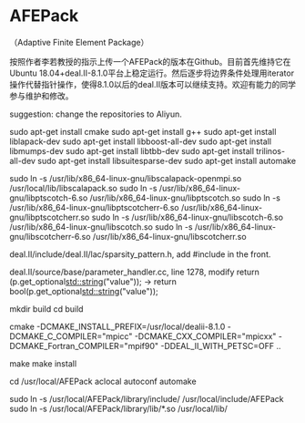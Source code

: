 # AFEPack
（Adaptive Finite Element Package）

按照作者李若教授的指示上传一个AFEPack的版本在Github。目前首先维持它在Ubuntu 18.04+deal.II-8.1.0平台上稳定运行。然后逐步将边界条件处理用iterator操作代替指针操作，使得8.1.0以后的deal.II版本可以继续支持。欢迎有能力的同学参与维护和修改。
    
suggestion: change the repositories to Aliyun.

sudo apt-get install cmake
sudo apt-get install g++
sudo apt-get install liblapack-dev
sudo apt-get install libboost-all-dev
sudo apt-get install libmumps-dev
sudo apt-get install libtbb-dev
sudo apt-get install trilinos-all-dev
sudo apt-get install libsuitesparse-dev
sudo apt-get install automake


sudo ln -s /usr/lib/x86_64-linux-gnu/libscalapack-openmpi.so /usr/local/lib/libscalapack.so
sudo ln -s /usr/lib/x86_64-linux-gnu/libptscotch-6.so /usr/lib/x86_64-linux-gnu/libptscotch.so
sudo ln -s /usr/lib/x86_64-linux-gnu/libptscotcherr-6.so /usr/lib/x86_64-linux-gnu/libptscotcherr.so
sudo ln -s /usr/lib/x86_64-linux-gnu/libscotch-6.so /usr/lib/x86_64-linux-gnu/libscotch.so
sudo ln -s /usr/lib/x86_64-linux-gnu/libscotcherr-6.so /usr/lib/x86_64-linux-gnu/libscotcherr.so

deal.II/include/deal.II/lac/sparsity_pattern.h, add 
#include <algorithm>
in the front.

deal.II/source/base/parameter_handler.cc, line 1278, modify
return (p.get_optional<std::string>("value")); -> return bool(p.get_optional<std::string>("value"));

mkdir build
cd build

cmake -DCMAKE_INSTALL_PREFIX=/usr/local/dealii-8.1.0 -DCMAKE_C_COMPILER="mpicc" -DCMAKE_CXX_COMPILER="mpicxx" -DCMAKE_Fortran_COMPILER="mpif90" -DDEAL_II_WITH_PETSC=OFF ..

make
make install

cd /usr/local/AFEPack
aclocal
autoconf
automake

sudo ln -s /usr/local/AFEPack/library/include/ /usr/local/include/AFEPack
sudo ln -s /usr/local/AFEPack/library/lib/*.so /usr/local/lib/
